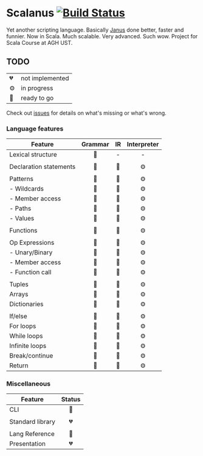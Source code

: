# Scalanus [![Build Status](https://travis-ci.org/mkaput/scalanus.svg?branch=master)](https://travis-ci.org/mkaput/scalanus)

Yet another scripting language. Basically [Janus](https://github.com/mkaput/janus) done better, faster and funnier. Now in Scala. Much scalable. Very advanced. Such wow. Project for Scala Course at AGH UST.

## TODO

| | |
|---|---|
| 💔 | not implemented |
| ⚙️ | in progress |
| 🎉 | ready to go |

Check out [issues](https://github.com/mkaput/scalanus/issues) for details on what's missing or what's wrong.

### Language features

| Feature | Grammar | IR  | Interpreter |
|---------|:-------:|:---:|:-----------:|
| Lexical structure       | 🎉 | - | - |
| | | | |
| Declaration statements  | 🎉 | 🎉 | ⚙️ |
| | | | |
| Patterns                | 🎉 | 🎉 | ⚙️ |
| - Wildcards             | 🎉 | 🎉 | ⚙️ |
| - Member access         | 🎉 | 🎉 | ⚙️ |
| - Paths                 | 🎉 | 🎉 | ⚙️ |
| - Values                | 🎉 | 🎉 | ⚙️ |
| | | | |
| Functions               | 🎉 | 🎉 | ⚙️ |
| | | | |
| Op Expressions          | 🎉 | 🎉 | ⚙️ |
| - Unary/Binary          | 🎉 | 🎉 | ⚙️ |
| - Member access         | 🎉 | 🎉 | ⚙️ |
| - Function call         | 🎉 | 🎉 | ⚙️ |
| | | | |
| Tuples                  | 🎉 | 🎉 | ⚙️ |
| Arrays                  | 🎉 | 🎉 | ⚙️ |
| Dictionaries            | 🎉 | 🎉 | ⚙️ |
| | | | |
| If/else                 | 🎉 | 🎉 | ⚙️ |
| For loops               | 🎉 | 🎉 | ⚙️ |
| While loops             | 🎉 | 🎉 | ⚙️ |
| Infinite loops          | 🎉 | 🎉 | ⚙️ |
| Break/continue          | 🎉 | 🎉 | ⚙️ |
| Return                  | 🎉 | 🎉 | ⚙️ |

### Miscellaneous

| Feature          | Status |
|------------------|:------:|
| CLI              | 🎉 |
| | | | |
| Standard library | 💔 |
| | | | |
| Lang Reference   | 🎉 |
| Presentation     | 💔 |
